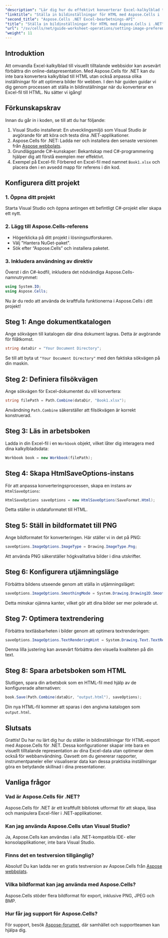 ```yaml
---
"description": "Lär dig hur du effektivt konverterar Excel-kalkylblad till visuellt tilltalande HTML-webbsidor med hjälp av Aspose.Cells för .NET. Den här steg-för-steg-guiden täcker allt från att ställa in bildinställningar till att optimera textrendering."
"linktitle": "Ställa in bildinställningar för HTML med Aspose.Cells i .NET"
"second_title": "Aspose.Cells .NET Excel-bearbetnings-API"
"title": "Ställa in bildinställningar för HTML med Aspose.Cells i .NET"
"url": "/sv/cells/net/guide-worksheet-operations/setting-image-preferences/"
"weight": 11
---
```


## Introduktion

Att omvandla Excel-kalkylblad till visuellt tilltalande webbsidor kan avsevärt förbättra din online-datapresentation. Med Aspose.Cells för .NET kan du inte bara konvertera kalkylblad till HTML utan också anpassa olika inställningar för att optimera bilder för webben. I den här guiden guidar vi dig genom processen att ställa in bildinställningar när du konverterar en Excel-fil till HTML. Nu sätter vi igång!

## Förkunskapskrav

Innan du går in i koden, se till att du har följande:

1. Visual Studio installerat: En utvecklingsmiljö som Visual Studio är avgörande för att köra och testa dina .NET-applikationer.
2. Aspose.Cells för .NET: Ladda ner och installera den senaste versionen från [Aspose webbplats](https://releases.aspose.com/cells/net/).
3. Grundläggande C#-kunskaper: Bekantskap med C#-programmering hjälper dig att förstå exemplen mer effektivt.
4. Exempel på Excel-fil: Förbered en Excel-fil med namnet `Book1.xlsx` och placera den i en avsedd mapp för referens i din kod.

## Konfigurera ditt projekt

### 1. Öppna ditt projekt

Starta Visual Studio och öppna antingen ett befintligt C#-projekt eller skapa ett nytt.

### 2. Lägg till Aspose.Cells-referens

- Högerklicka på ditt projekt i lösningsutforskaren.
- Välj "Hantera NuGet-paket".
- Sök efter “Aspose.Cells” och installera paketet.

### 3. Inkludera användning av direktiv

Överst i din C#-kodfil, inkludera det nödvändiga Aspose.Cells-namnutrymmet:

```csharp
using System.IO;
using Aspose.Cells;
```

Nu är du redo att använda de kraftfulla funktionerna i Aspose.Cells i ditt projekt!

## Steg 1: Ange dokumentkatalogen

Ange sökvägen till katalogen där dina dokument lagras. Detta är avgörande för filåtkomst.

```csharp
string dataDir = "Your Document Directory";
```

Se till att byta ut `"Your Document Directory"` med den faktiska sökvägen på din maskin.

## Steg 2: Definiera filsökvägen

Ange sökvägen för Excel-dokumentet du vill konvertera:

```csharp
string filePath = Path.Combine(dataDir, "Book1.xlsx");
```

Användning `Path.Combine` säkerställer att filsökvägen är korrekt konstruerad.

## Steg 3: Läs in arbetsboken

Ladda in din Excel-fil i en `Workbook` objekt, vilket låter dig interagera med dina kalkylbladsdata:

```csharp
Workbook book = new Workbook(filePath);
```

## Steg 4: Skapa HtmlSaveOptions-instans

För att anpassa konverteringsprocessen, skapa en instans av `HtmlSaveOptions`:

```csharp
HtmlSaveOptions saveOptions = new HtmlSaveOptions(SaveFormat.Html);
```

Detta ställer in utdataformatet till HTML.

## Steg 5: Ställ in bildformatet till PNG

Ange bildformatet för konverteringen. Här ställer vi in det på PNG:

```csharp
saveOptions.ImageOptions.ImageType = Drawing.ImageType.Png;
```

Att använda PNG säkerställer högkvalitativa bilder i dina utskrifter.

## Steg 6: Konfigurera utjämningsläge

Förbättra bildens utseende genom att ställa in utjämningsläget:

```csharp
saveOptions.ImageOptions.SmoothingMode = System.Drawing.Drawing2D.SmoothingMode.AntiAlias;
```

Detta minskar ojämna kanter, vilket gör att dina bilder ser mer polerade ut.

## Steg 7: Optimera textrendering

Förbättra textläsbarheten i bilder genom att optimera textrenderingen:

```csharp
saveOptions.ImageOptions.TextRenderingHint = System.Drawing.Text.TextRenderingHint.AntiAlias;
```

Denna lilla justering kan avsevärt förbättra den visuella kvaliteten på din text.

## Steg 8: Spara arbetsboken som HTML

Slutligen, spara din arbetsbok som en HTML-fil med hjälp av de konfigurerade alternativen:

```csharp
book.Save(Path.Combine(dataDir, "output.html"), saveOptions);
```

Din nya HTML-fil kommer att sparas i den angivna katalogen som `output.html`.

## Slutsats

Grattis! Du har nu lärt dig hur du ställer in bildinställningar för HTML-export med Aspose.Cells för .NET. Dessa konfigurationer skapar inte bara en visuellt tilltalande representation av dina Excel-data utan optimerar dem också för webbanvändning. Oavsett om du genererar rapporter, instrumentpaneler eller visualiserar data kan dessa praktiska inställningar göra en betydande skillnad i dina presentationer.

## Vanliga frågor

### Vad är Aspose.Cells för .NET?

Aspose.Cells för .NET är ett kraftfullt bibliotek utformat för att skapa, läsa och manipulera Excel-filer i .NET-applikationer.

### Kan jag använda Aspose.Cells utan Visual Studio?

Ja, Aspose.Cells kan användas i alla .NET-kompatibla IDE- eller konsolapplikationer, inte bara Visual Studio.

### Finns det en testversion tillgänglig?

Absolut! Du kan ladda ner en gratis testversion av Aspose.Cells från [Aspose webbplats](https://releases.aspose.com/).

### Vilka bildformat kan jag använda med Aspose.Cells?

Aspose.Cells stöder flera bildformat för export, inklusive PNG, JPEG och BMP.

### Hur får jag support för Aspose.Cells?

För support, besök [Aspose-forumet](https://forum.aspose.com/c/cells/9), där samhället och supportteamen kan hjälpa dig.